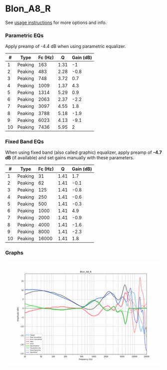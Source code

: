 # Blon_A8_R
See [usage instructions](https://github.com/jaakkopasanen/AutoEq#usage) for more options and info.

### Parametric EQs
Apply preamp of -4.4 dB when using parametric equalizer.

|   # | Type    |   Fc (Hz) |    Q |   Gain (dB) |
|-----|---------|-----------|------|-------------|
|   1 | Peaking |       163 | 1.31 |        -1   |
|   2 | Peaking |       483 | 2.28 |        -0.8 |
|   3 | Peaking |       748 | 3.72 |         0.7 |
|   4 | Peaking |      1009 | 1.37 |         4.3 |
|   5 | Peaking |      1314 | 5.29 |         0.9 |
|   6 | Peaking |      2063 | 2.37 |        -2.2 |
|   7 | Peaking |      3097 | 4.55 |         1.8 |
|   8 | Peaking |      3788 | 5.18 |        -1.9 |
|   9 | Peaking |      6023 | 4.13 |        -9.1 |
|  10 | Peaking |      7436 | 5.95 |         2   |

### Fixed Band EQs
When using fixed band (also called graphic) equalizer, apply preamp of **-4.7 dB** (if available) and set gains manually with these parameters.

|   # | Type    |   Fc (Hz) |    Q |   Gain (dB) |
|-----|---------|-----------|------|-------------|
|   1 | Peaking |        31 | 1.41 |         1.7 |
|   2 | Peaking |        62 | 1.41 |        -0.1 |
|   3 | Peaking |       125 | 1.41 |        -0.8 |
|   4 | Peaking |       250 | 1.41 |        -0.6 |
|   5 | Peaking |       500 | 1.41 |        -0.3 |
|   6 | Peaking |      1000 | 1.41 |         4.9 |
|   7 | Peaking |      2000 | 1.41 |        -0.9 |
|   8 | Peaking |      4000 | 1.41 |        -1.6 |
|   9 | Peaking |      8000 | 1.41 |        -2.3 |
|  10 | Peaking |     16000 | 1.41 |         1.8 |

### Graphs
![](./Blon_A8_R.png)
